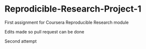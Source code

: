 # Reprodicible-Research-Project-1
First assignment for Coursera Reproducible Research module

Edits made so pull request can be done

Second attempt
